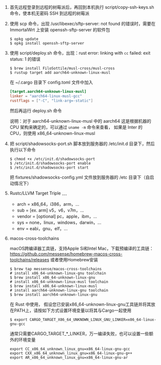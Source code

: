 1. 首先远程登录到远程的树莓派后，再回到本机执行 script/copy-ssh-keys.sh 命令，使本机无密码 SSH 到远程的树莓派

2. 使用 scp 命令，出现 /usr/libexec/sftp-server: not found 的错误时，需要在 ImmortalWrt 上安装 openssh-sftp-server 的软件包
    ```shell
    $ opkg update
    $ opkg install openssh-sftp-server
    ```

3. 使用 script/deploy.sh 命令，出现：rust error: linking with `cc` failed: exit status: 1 的错误
    ```shell
    $ brew install FiloSottile/musl-cross/musl-cross
    $ rustup target add aarch64-unknown-linux-musl
    ```
    在 ~/.cargo 目录下 config.toml 文件中加入
    ```toml
    [target.aarch64-unknown-linux-musl]
    linker = "aarch64-linux-musl-gcc"
    rustflags = ["-C", "link-arg=-static"]
    ```
    然后再运行 deploy.sh 命令
    
    说明：对于 aarch64-unknown-linux-musl 中的 aarch64 这是根据机器的 CPU 架构来确定的，可以通过 `uname -m` 命令来查看， 如果是 Inter 的 CPU，则使用 x86_64-unknown-linux-musl

4. 把 script/shadowsocks-port.sh 脚本放到服务器的 /etc/init.d 目录下，然后执行以下命令
   ```shell
   $ chmod +x /etc/init.d/shadowsocks-port
   $ /etc/init.d/shadowsocks-port enable
   $ /etc/init.d/shadowsocks-port start
   ```
   把 fixtures/shadowsocks-config.yml 文件放到服务器的 /etc 目录下（自启动情况下）

5. Rustc/LLVM Target Triple
   <arch><sub>-<vendor>-<sys>-<env>
   - arch = x86_64，i386，arm，...
   - sub = [ex. arm] v5，v6，v7m，...
   - vendor = [optional] pc，apple，ibm，...
   - sys = none，linux，windows，darwin，...
   - env = eabi，gnu，elf，...
   
6. macos-cross-toolchains
   
   macOS跨编译器工具链，支持Apple Si和Intel Mac，下载预编译的工具链：https://github.com/messense/homebrew-macos-cross-toolchains/releases 或者使用Homebrew安装
   ```shell
   $ brew tap messense/macos-cross-toolchains
   # install x86_64-unknown-linux-gnu toolchain
   $ brew install x86_64-unknown-linux-gnu
   # install x86_64-unknown-linux-musl toolchain
   $ brew install x86_64-unknown-linux-musl
   # install aarch64-unknown-linux-gnu toolchain
   $ brew install aarch64-unknown-linux-gnu
   ```
   在 Rust 中使用， 假设您已安装x86_64-unknown-linux-gnu工具链并将其放在PATH上，请按如下方式设置环境变量以将其与Cargo一起使用
   ```shell
   $ export CARGO_TARGET_X86_64_UNKNOWN_LINUX_GNU_LINKER=x86_64-linux-gnu-gcc
   ```
   通常只需要CARGO_TARGET_*_LINKER，万一编译失败，也可以设置一些额外的环境变量
   ```shell
   export CC_x86_64_unknown_linux_gnu=x86_64-linux-gnu-gcc
   export CXX_x86_64_unknown_linux_gnu=x86_64-linux-gnu-g++
   export AR_x86_64_unknown_linux_gnu=x86_64-linux-gnu-ar
   ```
   